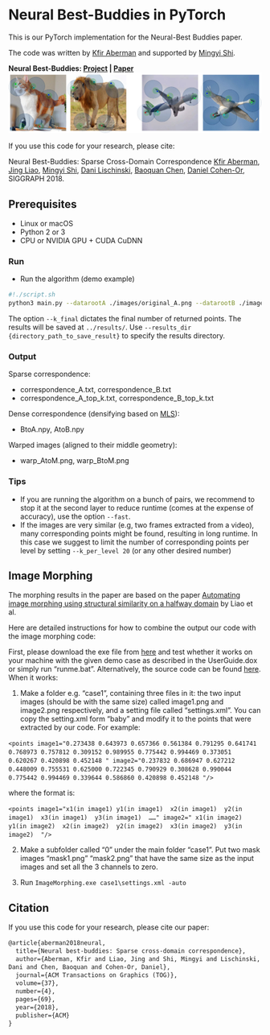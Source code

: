 # Neural Best-Buddies in PyTorch

This is our PyTorch implementation for the Neural-Best Buddies paper.

The code was written by [Kfir Aberman](https://kfiraberman.github.io/) and supported by [Mingyi Shi](https://rubbly.cn/).

**Neural Best-Buddies: [Project](https://kfiraberman.github.io/neural_best_buddies/) |  [Paper](https://arxiv.org/pdf/1805.04140.pdf)**
<img src="./images/teaser.jpg" width="800" />

If you use this code for your research, please cite:

Neural Best-Buddies: Sparse Cross-Domain Correspondence
[Kfir Aberman](https://kfiraberman.github.io/), [Jing Liao](https://liaojing.github.io/html/), [Mingyi Shi](https://rubbly.cn/), [Dani Lischinski](http://danix3d.droppages.com/), [Baoquan Chen](http://www.cs.sdu.edu.cn/~baoquan/), [Daniel Cohen-Or](https://www.cs.tau.ac.il/~dcor/), SIGGRAPH 2018.

## Prerequisites
- Linux or macOS
- Python 2 or 3
- CPU or NVIDIA GPU + CUDA CuDNN

### Run

- Run the algorithm (demo example)
```bash
#!./script.sh
python3 main.py --datarootA ./images/original_A.png --datarootB ./images/original_B.png --name lion_cat --k_final 10
```
The option `--k_final` dictates the final number of returned points. The results will be saved at `../results/`. Use `--results_dir {directory_path_to_save_result}` to specify the results directory.

### Output
Sparse correspondence:
- correspondence_A.txt, correspondence_B.txt
- correspondence_A_top_k.txt, correspondence_B_top_k.txt

Dense correspondence (densifying based on [MLS](http://faculty.cse.tamu.edu/schaefer/research/mls.pdf)):
-  BtoA.npy, AtoB.npy

Warped images (aligned to their middle geometry):
- warp_AtoM.png, warp_BtoM.png

### Tips
- If you are running the algorithm on a bunch of pairs, we recommend to stop it at the second layer to reduce runtime (comes at the expense of accuracy), use the option `--fast`.
- If the images are very similar (e.g, two frames extracted from a video), many corresponding points might be found, resulting in long runtime. In this case we suggest to limit the number of corresponding points per level by setting `--k_per_level 20` (or any other desired number)

## Image Morphing

The morphing results in the paper are based on the paper [Automating image morphing using structural similarity on a halfway domain](http://hhoppe.com/morph.pdf) by Liao et al.

Here are detailed instructions for how to combine the output our code with the image morphing code:

First, please download the exe file from [here](https://drive.google.com/drive/folders/0BwMKxLMS8dFBSTBPa2lRUWxGbFk) and test whether it works on your machine with the given demo case as described in the UserGuide.dox or simply run “runme.bat”. Alternatively, the source code can be found [here](https://github.com/liaojing/Image-Morphing). When it works:

1. Make a folder e.g. “case1”, containing three files in it: the two input images (should be with the same size) called image1.png and image2.png respectively, and a setting file called “settings.xml”. You can copy the setting.xml form “baby” and modify it to the points that were extracted by our code. For example:

`<points image1="0.273438 0.643973 0.657366 0.561384 0.791295 0.641741 0.768973 0.757812 0.309152 0.989955 0.775442 0.994469 0.373051 0.620267 0.420898 0.452148 " image2="0.237832 0.686947 0.627212 0.448009 0.755531 0.625000 0.722345 0.790929 0.308628 0.990044 0.775442 0.994469 0.339644 0.586860 0.420898 0.452148 "/>`

   where the format is:

`<points image1="x1(in image1) y1(in image1)  x2(in image1)  y2(in image1)  x3(in image1)  y3(in image1)  ……" image2=" x1(in image2) y1(in image2)  x2(in image2)  y2(in image2)  x3(in image2)  y3(in image2)  "/>`

2. Make a subfolder called “0” under the main folder “case1”. Put two mask images “mask1.png” “mask2.png”  that have the same size as the input images and set all the 3 channels to zero.

3. Run `ImageMorphing.exe case1\settings.xml -auto`

## Citation
If you use this code for your research, please cite our paper:
```
@article{aberman2018neural,
  title={Neural best-buddies: Sparse cross-domain correspondence},
  author={Aberman, Kfir and Liao, Jing and Shi, Mingyi and Lischinski, Dani and Chen, Baoquan and Cohen-Or, Daniel},
  journal={ACM Transactions on Graphics (TOG)},
  volume={37},
  number={4},
  pages={69},
  year={2018},
  publisher={ACM}
}
```
